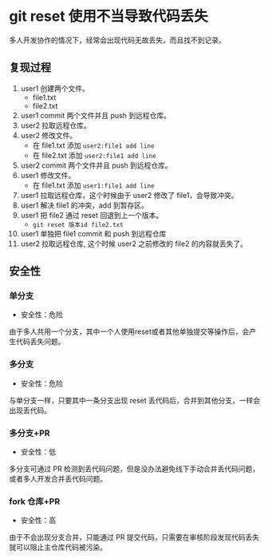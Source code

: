 # git reset 使用不当导致代码丢失

多人开发协作的情况下，经常会出现代码无故丢失，而且找不到记录。

## 复现过程

1. user1 创建两个文件。
   - file1.txt
   - file2.txt
2. user1 commit 两个文件并且 push 到远程仓库。
3. user2 拉取远程仓库。
4. user2 修改文件。
   - 在 file1.txt 添加 `user2:file1 add line`
   - 在 file2.txt 添加 `user2:file1 add line`
5. user2 commit 两个文件并且 push 到远程仓库。
6. user1 修改文件。
   - 在 file1.txt 添加 `user1:file1 add line`
7. user1 拉取远程仓库，这个时候由于 user2 修改了 file1，会导致冲突。
8. user1 解决 file1 的冲突，add 到暂存区。
9. user1 把 file2 通过 reset 回退到上一个版本。
   - `git reset 版本id file2.txt`
10. user1 单独把 file1 commit 和 push 到远程仓库
11. user2 拉取远程仓库, 这个时候 user2 之前修改的 file2 的内容就丢失了。

## 安全性

### 单分支

- 安全性：危险

由于多人共用一个分支，其中一个人使用reset或者其他单独提交等操作后，会产生代码丢失问题。

### 多分支

- 安全性：危险

与单分支一样，只要其中一条分支出现 reset 丢代码后，合并到其他分支，一样会出现丢代码。

### 多分支+PR

- 安全性：低

多分支可通过 PR 检测到丢代码问题，但是没办法避免线下手动合并丢代码问题，或者多人开发合并丢代码问题。

### fork 仓库+PR

- 安全性：高

由于不会出现分支合并，只能通过 PR 提交代码，只需要在审核阶段发现代码丢失就可以阻止主仓库代码被污染。
